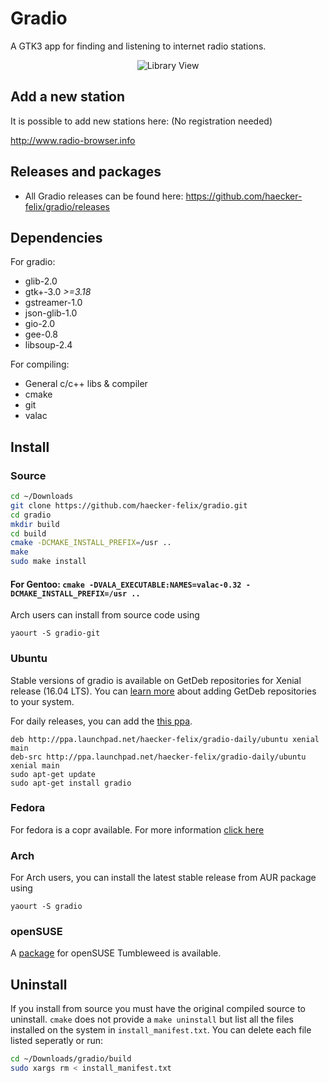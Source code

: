 # Gradio
A GTK3 app for finding and listening to internet radio stations.

<p align="center">
  <img alt="Library View" src="http://i.imgur.com/AN4df36.png" />
</p>

## Add a new station
It is possible to add new stations here: (No registration needed)

http://www.radio-browser.info

## Releases and packages
- All Gradio releases can be found here: https://github.com/haecker-felix/gradio/releases

## Dependencies
For gradio:
* glib-2.0
* gtk+-3.0 _>=3.18_
* gstreamer-1.0
* json-glib-1.0
* gio-2.0
* gee-0.8
* libsoup-2.4

For compiling:
* General c/c++ libs & compiler
* cmake
* git
* valac

## Install
### Source
```bash
cd ~/Downloads
git clone https://github.com/haecker-felix/gradio.git
cd gradio
mkdir build
cd build
cmake -DCMAKE_INSTALL_PREFIX=/usr ..
make
sudo make install
```
#### For Gentoo: ```cmake -DVALA_EXECUTABLE:NAMES=valac-0.32 -DCMAKE_INSTALL_PREFIX=/usr ..```

Arch users can install from source code using 
```
yaourt -S gradio-git
```

### Ubuntu

Stable versions of gradio is available on GetDeb repositories for Xenial release (16.04 LTS). You can [learn more](http://www.getdeb.net/updates/ubuntu/16.04/) about adding GetDeb repositories to your system.

For daily releases, you can add the [this ppa](https://code.launchpad.net/~haecker-felix/+archive/ubuntu/gradio-daily).
```shell
deb http://ppa.launchpad.net/haecker-felix/gradio-daily/ubuntu xenial main
deb-src http://ppa.launchpad.net/haecker-felix/gradio-daily/ubuntu xenial main
sudo apt-get update
sudo apt-get install gradio
```

### Fedora
For fedora is a copr available. For more information [click here](https://copr.fedorainfracloud.org/coprs/heikoada/gradio/)

### Arch
For Arch users, you can install the latest stable release from AUR package using 
```
yaourt -S gradio
```

### openSUSE
A [package](https://software.opensuse.org/package/gradio) for openSUSE Tumbleweed is available.

## Uninstall
If you install from source you must have the original compiled source to uninstall. `cmake` does not provide a `make uninstall` but list all the files installed on the system in `install_manifest.txt`. You can delete each file listed seperatly or run:
```bash
cd ~/Downloads/gradio/build
sudo xargs rm < install_manifest.txt
```

